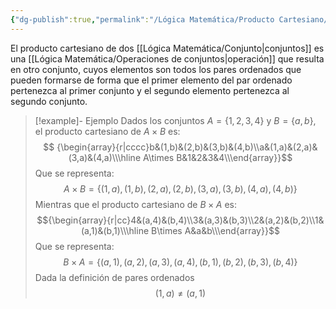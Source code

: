 ```yaml
---
{"dg-publish":true,"permalink":"/Lógica Matemática/Producto Cartesiano/"}
---
```


El producto cartesiano de dos [[Lógica Matemática/Conjunto\|conjuntos]] es una [[Lógica Matemática/Operaciones de conjuntos\|operación]] que resulta en otro conjunto, cuyos elementos son todos los pares ordenados que pueden formarse de forma que el primer elemento del par ordenado pertenezca al primer conjunto y el segundo elemento pertenezca al segundo conjunto. 

>[!example]- Ejemplo
Dados los conjuntos $A=\{1,2,3,4\}$ y $B=\{a,b\}$, el producto cartesiano de $A\times B$ es: 
$$ {\begin{array}{r|cccc}b&(1,b)&(2,b)&(3,b)&(4,b)\\a&(1,a)&(2,a)&(3,a)&(4,a)\\\hline A\times B&1&2&3&4\\\end{array}}$$
Que se representa:
$$A\times B=\{(1,a),(1,b),(2,a),(2,b),(3,a),(3,b),(4,a),(4,b)\}$$
Mientras que el producto cartesiano de $B\times A$ es:
$${\begin{array}{r|cc}4&(a,4)&(b,4)\\3&(a,3)&(b,3)\\2&(a,2)&(b,2)\\1&(a,1)&(b,1)\\\hline B\times A&a&b\\\end{array}}$$
Que se representa:
$$B\times A=\{(a,1),(a,2),(a,3),(a,4),(b,1),(b,2),(b,3),(b,4)\}$$
Dada la definición de pares ordenados 
$$(1,a)\neq(a,1)$$

